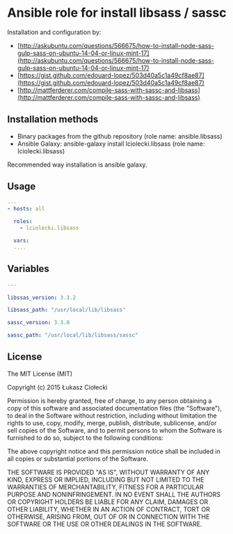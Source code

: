 Ansible role for install libsass / sassc
========================================

Installation and configuration by:

* [http://askubuntu.com/questions/566675/how-to-install-node-sass-gulp-sass-on-ubuntu-14-04-or-linux-mint-17](http://askubuntu.com/questions/566675/how-to-install-node-sass-gulp-sass-on-ubuntu-14-04-or-linux-mint-17)
* [https://gist.github.com/edouard-lopez/503d40a5c1a49cf8ae87](https://gist.github.com/edouard-lopez/503d40a5c1a49cf8ae87)
* [http://mattferderer.com/compile-sass-with-sassc-and-libsass](http://mattferderer.com/compile-sass-with-sassc-and-libsass)

Installation methods
--------------------
* Binary packages from the github repository (role name: ansible.libsass)
* Ansible Galaxy: ansible-galaxy install lciolecki.libsass (role name: lciolecki.libsass) 
 
Recommended way installation is ansible galaxy.

Usage
-----

```yaml
---
- hosts: all

  roles:
    - lciolecki.libsass

  vars:
  ....
```

Variables
---------

```yaml
---

libssas_version: 3.3.2

libsass_path: "/usr/local/lib/libsass"

sassc_version: 3.3.0

sassc_path: "/usr/local/lib/libsass/sassc"

```

License
-------
The MIT License (MIT)

Copyright (c) 2015 Łukasz Ciołecki

Permission is hereby granted, free of charge, to any person obtaining a copy
of this software and associated documentation files (the "Software"), to deal
in the Software without restriction, including without limitation the rights
to use, copy, modify, merge, publish, distribute, sublicense, and/or sell
copies of the Software, and to permit persons to whom the Software is
furnished to do so, subject to the following conditions:

The above copyright notice and this permission notice shall be included in all
copies or substantial portions of the Software.

THE SOFTWARE IS PROVIDED "AS IS", WITHOUT WARRANTY OF ANY KIND, EXPRESS OR
IMPLIED, INCLUDING BUT NOT LIMITED TO THE WARRANTIES OF MERCHANTABILITY,
FITNESS FOR A PARTICULAR PURPOSE AND NONINFRINGEMENT. IN NO EVENT SHALL THE
AUTHORS OR COPYRIGHT HOLDERS BE LIABLE FOR ANY CLAIM, DAMAGES OR OTHER
LIABILITY, WHETHER IN AN ACTION OF CONTRACT, TORT OR OTHERWISE, ARISING FROM,
OUT OF OR IN CONNECTION WITH THE SOFTWARE OR THE USE OR OTHER DEALINGS IN THE
SOFTWARE.